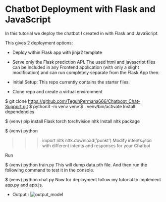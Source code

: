 # Chatbot Deployment with Flask and JavaScript
In this tutorial we deploy the chatbot I created in with Flask and JavaScript.

This gives 2 deployment options:

- Deploy within Flask app with jinja2 template
- Serve only the Flask prediction API. The used html and javascript files can be included in any Frontend application (with only a slight modification) and can run completely separate from the Flask App then.
- Initial Setup:
This repo currently contains the starter files.

- Clone repo and create a virtual environment

$ git clone https://github.com/TeguhPermana666/Chatboot_Chat-Support.git
$ python3 -m venv venv
$ . venv/bin/activate
Install dependencies

$ (venv) pip install Flask torch torchvision nltk
Install nltk package

$ (venv) python
>>> import nltk
>>> nltk.download('punkt')
Modify intents.json with different intents and responses for your Chatbot

Run

$ (venv) python train.py
This will dump data.pth file. And then run the following command to test it in the console.

$ (venv) python chat.py
Now for deployment follow my tutorial to implement app.py and app.js.

- Output :
![output_model](https://user-images.githubusercontent.com/87234353/209307009-94635f58-0f9f-4a68-bcfe-c3fb026305d7.jpeg)

